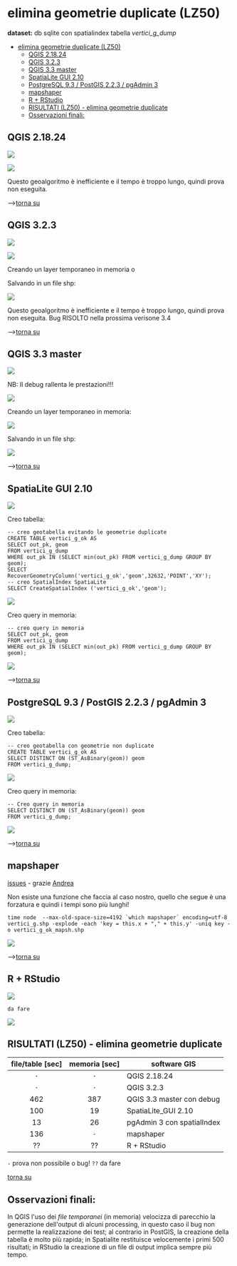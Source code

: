 # elimina geometrie duplicate (LZ50)

**dataset:** db sqlite con spatialindex tabella _vertici_g_dump_

<!-- TOC -->

- [elimina geometrie duplicate (LZ50)](#elimina-geometrie-duplicate-lz50)
  - [QGIS 2.18.24](#qgis-21824)
  - [QGIS 3.2.3](#qgis-323)
  - [QGIS 3.3 master](#qgis-33-master)
  - [SpatiaLite GUI 2.10](#spatialite-gui-210)
  - [PostgreSQL 9.3 / PostGIS 2.2.3 / pgAdmin 3](#postgresql-93--postgis-223--pgadmin-3)
  - [mapshaper](#mapshaper)
  - [R + RStudio](#r--rstudio)
  - [RISULTATI (LZ50) - elimina geometrie duplicate](#risultati-lz50---elimina-geometrie-duplicate)
  - [Osservazioni finali:](#osservazioni-finali)

<!-- /TOC -->

## QGIS 2.18.24

![](../img/qgis21824_info.png)

![](../img/elimina_d/qgis21824_01.png)

Questo geoalgoritmo è inefficiente e il tempo è troppo lungo, quindi prova non eseguita.

-->[torna su](#elimina-geometrie-duplicate-lz50)

## QGIS 3.2.3

![](../img/qgis323_info.png)

![](../img/elimina_d/qgis323_01.png)

Creando un layer temporaneo in memoria o

Salvando in un file shp:

![](../img/elimina_d/qgis323_02.png)

Questo geoalgoritmo è inefficiente e il tempo è troppo lungo, quindi prova non eseguita. Bug RISOLTO nella prossima verisone 3.4

-->[torna su](#elimina-geometrie-duplicate-lz50)

## QGIS 3.3 master

![](../img/qgis33_master_info.png)

NB: Il debug rallenta le prestazioni!!!

![](../img/elimina_d/qgis330_01.png)

Creando un layer temporaneo in memoria:

![](../img/elimina_d/qgis330_02.png)

Salvando in un file shp:

![](../img/elimina_d/qgis330_04.png)

-->[torna su](#elimina-geometrie-duplicate-lz50)

## SpatiaLite GUI 2.10

![](../img/spatialite_gui_210_info.png)

Creo tabella:
```
-- creo geotabella evitando le geometrie duplicate
CREATE TABLE vertici_g_ok AS
SELECT out_pk, geom
FROM vertici_g_dump
WHERE out_pk IN (SELECT min(out_pk) FROM vertici_g_dump GROUP BY geom);
SELECT RecoverGeometryColumn('vertici_g_ok','geom',32632,'POINT','XY');
-- creo SpatialIndex SpatiaLite
SELECT CreateSpatialIndex ('vertici_g_ok','geom');
```
![](../img/elimina_d/sl_210_01.png)

Creo query in memoria:

```
-- creo query in memoria
SELECT out_pk, geom
FROM vertici_g_dump
WHERE out_pk IN (SELECT min(out_pk) FROM vertici_g_dump GROUP BY geom);
```

![](../img/elimina_d/sl_210_02.png)

-->[torna su](#elimina-geometrie-duplicate-lz50)

## PostgreSQL 9.3 / PostGIS 2.2.3 / pgAdmin 3

![](../img/pgAmin3_info.png)

Creo tabella:

```
-- creo geotabella con geometrie non duplicate
CREATE TABLE vertici_g_ok AS
SELECT DISTINCT ON (ST_AsBinary(geom)) geom 
FROM vertici_g_dump;
```
![](../img/elimina_d/pg_223_01.png)

Creo query in memoria:

```
-- Creo query in memoria
SELECT DISTINCT ON (ST_AsBinary(geom)) geom 
FROM vertici_g_dump;
```

![](../img/elimina_d/pg_223_02.png)

-->[torna su](#elimina-geometrie-duplicate-lz50)

## mapshaper

[issues](https://github.com/mbloch/mapshaper/issues/305) - grazie [Andrea](https://twitter.com/aborruso?lang=it)

Non esiste una funzione che faccia al caso nostro, quello che segue è una forzatura e quindi i tempi sono più lunghi!
```
time node  --max-old-space-size=4192 `which mapshaper` encoding=utf-8 vertici_g.shp -explode -each 'key = this.x + "," + this.y' -uniq key -o vertici_g_ok_mapsh.shp
```

![](../img/elimina_d/mapshaper_01.png)


-->[torna su](#elimina-geometrie-duplicate-lz50)

## R + RStudio

![](../img/rstudio_info.png)

```
da fare
```
![](../img/elimina_d/rstudio_01.png)

## RISULTATI (LZ50) - elimina geometrie duplicate

file/table [sec]|memoria [sec]|software GIS
:---------:|:---------:|---------
  `-`      |    `-`    |QGIS 2.18.24
  `-`      |    `-`    |QGIS 3.2.3
462        |  387      |QGIS 3.3 master con debug
100        |   19      |SpatiaLite_GUI 2.10
13         |   26      |pgAdmin 3 con spatialIndex
136        |   `-`     |mapshaper
??         |   ??      |R + RStudio

`-` prova non possibile o bug!  `??` da fare 

[torna su](#elimina-geometrie-duplicate-lz50)

## Osservazioni finali:

In QGIS l'uso dei _file temporanei_ (in memoria) velocizza di parecchio la generazione dell'output di alcuni processing, in questo caso il bug non permette la realizzazione dei test; al contrario in PostGIS, la creazione della tabella è molto più rapida; in Spatialite restituisce velocemente i primi 500 risultati; in RStudio la creazione di un file di output implica sempre più tempo.